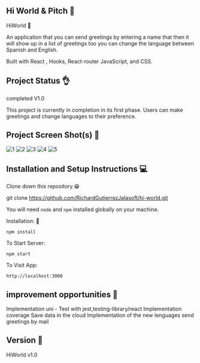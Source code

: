 ## Hi World & Pitch 🎉

HiWorld 💬

An application that you can send greetings by entering a name that then it will show up in a list of greetings too you can change the language between Spanish and English.

Built with React , Hooks, React-router JavaScript, and CSS.

## Project Status 👌

completed V1.0

This project is currently in completion in its first phase. Users can make greetings and change languages ​​to their preference.

## Project Screen Shot(s) 👀

![1](https://user-images.githubusercontent.com/78916773/107841632-cef8d980-6d92-11eb-9afd-e6ef7095802b.PNG)
![2](https://user-images.githubusercontent.com/78916773/107841635-d3bd8d80-6d92-11eb-838e-5b7d7d202185.PNG)
![3](https://user-images.githubusercontent.com/78916773/107841636-d61fe780-6d92-11eb-8b60-b812c80257b8.PNG)
![4](https://user-images.githubusercontent.com/78916773/107841638-d7511480-6d92-11eb-9cf2-0e372593a3be.PNG)
![5](https://user-images.githubusercontent.com/78916773/107841640-d9b36e80-6d92-11eb-905b-4d60df73ea15.PNG)

## Installation and Setup Instructions 💻 

Clone down this repository.😁

git clone https://github.com/RichardGutierrezJalasoft/hi-world.git

You will need `node` and `npm` installed globally on your machine.  

Installation: 🔧

`npm install`  

To Start Server:

`npm start`  

To Visit App:

`http://localhost:3000`  
## improvement opportunities 🤩

Implementation uni - Test with jest,testing-library/react
Implementation coverage
Save data in the cloud
Implementation of the new lenguages
send greetings by mail

## Version 🔨

HiWorld v1.0
